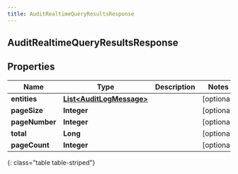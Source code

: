 ```yaml
---
title: AuditRealtimeQueryResultsResponse
---
```


## AuditRealtimeQueryResultsResponse

## Properties

| Name           | Type                                                                       | Description | Notes      |
| -------------- | -------------------------------------------------------------------------- | ----------- | ---------- |
| **entities**   | <!----><!---->[**List&lt;AuditLogMessage&gt;**](AuditLogMessage.md)<!----> |             | [optional] |
| **pageSize**   | <!----><!---->**Integer**<!---->                                           |             | [optional] |
| **pageNumber** | <!----><!---->**Integer**<!---->                                           |             | [optional] |
| **total**      | <!----><!---->**Long**<!---->                                              |             | [optional] |
| **pageCount**  | <!----><!---->**Integer**<!---->                                           |             | [optional] |

{: class="table table-striped"}
